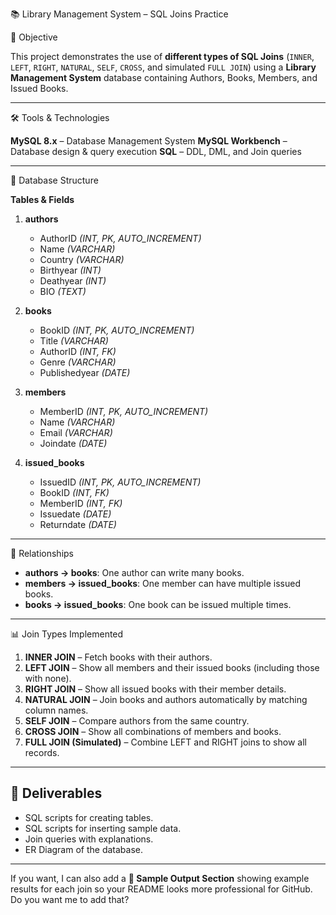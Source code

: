 📚 Library Management System – SQL Joins Practice

📌 Objective

This project demonstrates the use of **different types of SQL Joins** (`INNER`, `LEFT`, `RIGHT`, `NATURAL`, `SELF`, `CROSS`, and simulated `FULL JOIN`) using a **Library Management System** database containing Authors, Books, Members, and Issued Books.

---

 🛠️ Tools & Technologies

 **MySQL 8.x** – Database Management System
 **MySQL Workbench** – Database design & query execution
 **SQL** – DDL, DML, and Join queries

---

 📁 Database Structure

 **Tables & Fields**

1. **authors**

   * AuthorID *(INT, PK, AUTO\_INCREMENT)*
   * Name *(VARCHAR)*
   * Country *(VARCHAR)*
   * Birthyear *(INT)*
   * Deathyear *(INT)*
   * BIO *(TEXT)*

2. **books**

   * BookID *(INT, PK, AUTO\_INCREMENT)*
   * Title *(VARCHAR)*
   * AuthorID *(INT, FK)*
   * Genre *(VARCHAR)*
   * Publishedyear *(DATE)*

3. **members**

   * MemberID *(INT, PK, AUTO\_INCREMENT)*
   * Name *(VARCHAR)*
   * Email *(VARCHAR)*
   * Joindate *(DATE)*

4. **issued\_books**

   * IssuedID *(INT, PK, AUTO\_INCREMENT)*
   * BookID *(INT, FK)*
   * MemberID *(INT, FK)*
   * Issuedate *(DATE)*
   * Returndate *(DATE)*

---

🔗 Relationships

* **authors → books**: One author can write many books.
* **members → issued\_books**: One member can have multiple issued books.
* **books → issued\_books**: One book can be issued multiple times.

---

📊 Join Types Implemented

1. **INNER JOIN** – Fetch books with their authors.
2. **LEFT JOIN** – Show all members and their issued books (including those with none).
3. **RIGHT JOIN** – Show all issued books with their member details.
4. **NATURAL JOIN** – Join books and authors automatically by matching column names.
5. **SELF JOIN** – Compare authors from the same country.
6. **CROSS JOIN** – Show all combinations of members and books.
7. **FULL JOIN (Simulated)** – Combine LEFT and RIGHT joins to show all records.

---

## 📌 Deliverables

* SQL scripts for creating tables.
* SQL scripts for inserting sample data.
* Join queries with explanations.
* ER Diagram of the database.

---

If you want, I can also add a **📜 Sample Output Section** showing example results for each join so your README looks more professional for GitHub.
Do you want me to add that?
